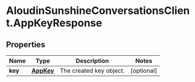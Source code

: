 # AloudinSunshineConversationsClient.AppKeyResponse

## Properties

Name | Type | Description | Notes
------------ | ------------- | ------------- | -------------
**key** | [**AppKey**](AppKey.md) | The created key object. | [optional] 


